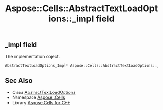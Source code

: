 ﻿---
title: Aspose::Cells::AbstractTextLoadOptions::_impl field
linktitle: _impl
second_title: Aspose.Cells for C++ API Reference
description: 'Aspose::Cells::AbstractTextLoadOptions::_impl field. The implementation object in C++.'
type: docs
weight: 1600
url: /cpp/aspose.cells/abstracttextloadoptions/_impl/
---
## _impl field


The implementation object.

```cpp
AbstractTextLoadOptions_Impl* Aspose::Cells::AbstractTextLoadOptions::_impl
```

## See Also

* Class [AbstractTextLoadOptions](../)
* Namespace [Aspose::Cells](../../)
* Library [Aspose.Cells for C++](../../../)
